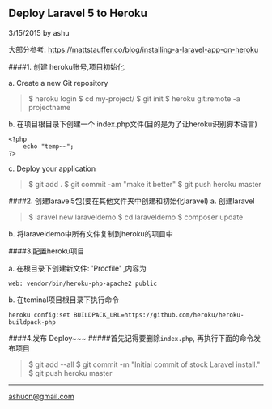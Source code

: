 ## Deploy Laravel 5 to Heroku    
3/15/2015 by ashu  


大部分参考: https://mattstauffer.co/blog/installing-a-laravel-app-on-heroku

####1. 创建 heroku账号,项目初始化

a. Create a new Git repository  
>$ heroku login
>$ cd my-project/
>$ git init
>$ heroku git:remote -a projectname  

b. 在项目根目录下创建一个 index.php文件(目的是为了让heroku识别脚本语言)
```
<?php
	echo "temp~~";
?>
```  

c. Deploy your application
>$ git add .
>$ git commit -am "make it better"
>$ git push heroku master  

####2. 创建laravel5包(要在其他文件夹中创建和初始化laravel)
a. 创建laravel
>$ laravel new laraveldemo
>$ cd laraveldemo
>$ composer update  


b. 将laraveldemo中所有文件复制到heroku的项目中

####3.配置heroku项目

a. 在根目录下创建新文件: 'Procfile' ,内容为
```
web: vendor/bin/heroku-php-apache2 public
```  
b. 在teminal项目根目录下执行命令  

	heroku config:set BUILDPACK_URL=https://github.com/heroku/heroku-buildpack-php  

####4.发布 Deploy~~~
#####首先记得要删除`index.php`, 再执行下面的命令发布项目

>$ git add --all
>$ git commit -m "Initial commit of stock Laravel install."
>$ git push heroku master  


---
ashucn@gmail.com
